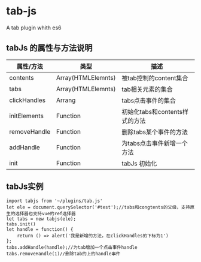 # tab-js
A tab plugin whith es6


## tabJs 的属性与方法说明

属性/方法 | 类型 | 描述 
---|---|---
contents | Array(HTMLElemnts) | 被tab控制的content集合
tabs | Array(HTMLElemnts) | tab相关元素的集合
clickHandles | Arrang | tabs点击事件的集合
initElements | Function | 初始化tabs和contents样式的方法
removeHandle | Function | 删除tabs某个事件的方法
addHandle | Function | 为tabs点击事件新增一个方法
init | Function | tabJs 初始化

## tabJs实例


```
import tabjs from '~/plugins/tab.js'
let ele = document.querySelector('#test');//tabs和congtents的父级，支持原生的选择器也支持vue的ref选择器
let tabs = new tabjs(ele);
tabs.init()
let handle = function() {
    return () => alert('我是新增的方法，在clickHandles的下标为1')
};
tabs.addHandle(handle);//为tab增加一个点击事件handle
tabs.removeHandle(1)//删除tab的上的handle事件
```



